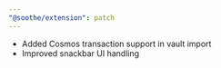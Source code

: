 ```yaml
---
"@soothe/extension": patch
---
```


* Added Cosmos transaction support in vault import
* Improved snackbar UI handling
